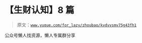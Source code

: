 # 【生财认知】8 篇

> 原文：[`www.yuque.com/for_lazy/zhoubao/kvdvvsmv75g43fh1`](https://www.yuque.com/for_lazy/zhoubao/kvdvvsmv75g43fh1)

公众号懒人找资源，懒人专属群分享